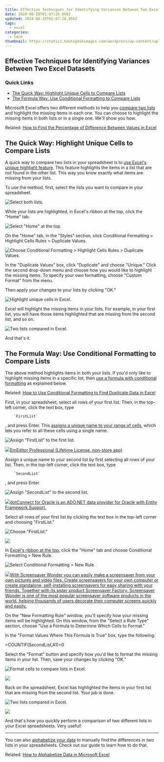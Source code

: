 ```yaml
---
title: Effective Techniques for Identifying Variances Between Two Excel Datasets
date: 2024-08-28T01:07:28.056Z
updated: 2024-08-29T01:07:28.056Z
tags:
  - excel
categories:
  - tech
thumbnail: https://static1.howtogeekimages.com/wordpress/wp-content/uploads/2021/09/microsoft_excel_hero_1200x675.jpg
---
```


## Effective Techniques for Identifying Variances Between Two Excel Datasets

### Quick Links

* [The Quick Way: Highlight Unique Cells to Compare Lists](https://howto.techidaily.com/cellular-network-not-available-for-voice-calls-on-motorola-g54-5g-drfone-by-drfone-fix-android-problems-fix-android-problems/)
* [The Formula Way: Use Conditional Formatting to Compare Lists](https://some-skills.techidaily.com/the-roadmap-how-to-make-your-covers-shine-for-2024/)

 Microsoft Excel offers two different methods to help you [compare two lists](https://screen-capture.techidaily.com/android-device-screen-capture-made-simple-and-gratis/) and highlight the missing items in each one. You can choose to highlight the missing items in both lists or in a single one. We'll show you how.

Related: [How to Find the Percentage of Difference Between Values in Excel](https://screen-capture.techidaily.com/android-device-screen-capture-made-simple-and-gratis/) 

##  The Quick Way: Highlight Unique Cells to Compare Lists

 A quick way to compare two lists in your spreadsheet is to [use Excel's unique highlight feature](https://facebook-video-share.techidaily.com/updated-in-depth-asmr-video-insights/). This feature highlights the items in a list that are not found in the other list. This way you know exactly what items are missing from your lists.

 To use the method, first, select the lists you want to compare in your spreadsheet.

![Select both lists.](https://static1.howtogeekimages.com/wordpress/wp-content/uploads/2022/03/1-select-both-lists.png) 

 While your lists are highlighted, in Excel's ribbon at the top, click the "Home" tab.

![Select "Home" at the top.](https://static1.howtogeekimages.com/wordpress/wp-content/uploads/2022/03/2-excel-home-tab.png) 

 On the "Home" tab, in the "Styles" section, click Conditional Formatting > Highlight Cells Rules > Duplicate Values.

![Choose Conditional Formatting > Highlight Cells Rules > Duplicate Values.](https://static1.howtogeekimages.com/wordpress/wp-content/uploads/2022/03/3-excel-highlight-items.png) 

 In the "Duplicate Values" box, click "Duplicate" and choose "Unique." Click the second drop-down menu and choose how you would like to highlight the missing items. To specify your own formatting, choose "Custom Format" from the menu.

 Then apply your changes to your lists by clicking "OK."

![Highlight unique cells in Excel.](https://static1.howtogeekimages.com/wordpress/wp-content/uploads/2022/03/4-excel-highlight-unique-items.png) 

 Excel will highlight the missing items in your lists. For example, in your first list, you will have those items highlighted that are missing from the second list, and so on.

![Two lists compared in Excel.](https://static1.howtogeekimages.com/wordpress/wp-content/uploads/2022/03/5-list-comparison-excel.png) 

 And that's it.

##  The Formula Way: Use Conditional Formatting to Compare Lists

 The above method highlights items in both your lists. If you'd only like to highlight missing items in a specific list, then [use a formula with conditional formatting](https://instagram-clips.techidaily.com/how-to-share-igtv-videos-to-facebook-3-ways-for-2024/) as explained below.

Related: [How to Use Conditional Formatting to Find Duplicate Data in Excel](https://instagram-clips.techidaily.com/how-to-share-igtv-videos-to-facebook-3-ways-for-2024/) 

 First, in your spreadsheet, select all rows of your first list. Then, in the top-left corner, click the text box, type

        `FirstList`
    
 , and press Enter. This [assigns a unique name to your range of cells](https://fox-blue.techidaily.com/2024-approved-mastering-chroma-key-techniques-in-live-broadcasts/), which lets you refer to all these cells using a single name.

![Assign "FirstList" to the first list.](https://static1.howtogeekimages.com/wordpress/wp-content/uploads/2022/03/6-first-list-name.png) 

<!-- affiliate ads begin -->
<a href="https://shop.emeditor.com/order/checkout.php?PRODS=4631722&QTY=1&AFFILIATE=108875&CART=1"><img src="https://www.emeditor.com/wp-content/uploads/2023/05/frontpage2-2048x588.webp" border="0">EmEditor Professional (Lifetime License, non-store app)</a>
<!-- affiliate ads end -->
 Assign a unique name to your second list by first selecting all rows of your list. Then, in the top-left corner, click the text box, type

        `SecondList`
    
 , and press Enter.

![Assign "SecondList" to the second list.](https://static1.howtogeekimages.com/wordpress/wp-content/uploads/2022/03/7-second-list-name.png) 

<!-- affiliate ads begin -->
<a href="https://checkout.devart.com/order/checkout.php?PRODS=5023555&QTY=1&AFFILIATE=108875&CART=1"><img src="https://secure.avangate.com/images/merchant/45b430710ad04765a6afd58d9d9fafca/products/dotConnect_O.png" border="0">dotConnect for Oracle is an ADO.NET data provider for Oracle with Entity Framework Support.</a>
<!-- affiliate ads end -->
 Select all rows of your first list by clicking the text box in the top-left corner and choosing "FirstList."

![Choose "FirstList."](https://static1.howtogeekimages.com/wordpress/wp-content/uploads/2022/03/8-select-first-list.png) 

<!-- affiliate ads begin -->
<a href="https://estore.winxdvd.com/order/checkout.php?PRODS=4612444&QTY=1&AFFILIATE=108875&CART=1"><img src="https://www.winxdvd.com/affiliate/new-banner/pt-728x90.jpg" border="0"></a>
<!-- affiliate ads end -->
 In [Excel's ribbon at the top](https://screen-mirror.techidaily.com/in-2024-how-to-mirror-honor-play-40c-to-mac-drfone-by-drfone-android/), click the "Home" tab and choose Conditional Formatting > New Rule.

![Select Conditional Formatting > New Rule.](https://static1.howtogeekimages.com/wordpress/wp-content/uploads/2022/03/9-new-conditional-formatting-rule.png) 

<!-- affiliate ads begin -->
<a href="https://secure.2checkout.com/order/checkout.php?PRODS=195080&QTY=1&AFFILIATE=108875&CART=1"><img src="https://www.blumentals.net/scrwonder/images/screensaver-software.png" border="0">With Screensaver Wonder you can easily make a screensaver from your own pictures and video files. Create screensavers for your own computer or create standalone, self-installing screensavers for easy sharing with your friends. Together with its sister product Screensaver Factory, Screensaver Wonder is one of the most popular screensaver software products in the world, helping thousands of users decorate their computer screens quickly and easily.</a>
<!-- affiliate ads end -->
 On the "New Formatting Rule" window, you'll specify how your missing items will be highlighted. On this window, from the "Select a Rule Type" section, choose "Use a Formula to Determine Which Cells to Format."

 In the "Format Values Where This Formula is True" box, type the following:

=COUNTIF(SecondList,A1)=0

 Select the "Format" button and specify how you'd like to format the missing items in your list. Then, save your changes by clicking "OK."

![Format cells to compare lists in Excel.](https://static1.howtogeekimages.com/wordpress/wp-content/uploads/2022/03/10-compare-list-rule.png) 

<!-- affiliate ads begin -->
<a href="https://estore.macxdvd.com/order/checkout.php?PRODS=4526659&QTY=1&AFFILIATE=108875&CART=1"><img src="https://www.macxdvd.com/affiliate/new-banner/vcp-500x500.jpg" border="0"></a>
<!-- affiliate ads end -->
 Back on the spreadsheet, Excel has highlighted the items in your first list that are missing from the second list. Your job is done.

![Two lists compared in Excel.](https://static1.howtogeekimages.com/wordpress/wp-content/uploads/2022/03/11-compare-lists-excel.png) 

<!-- affiliate ads begin -->
<a href="https://secure.2checkout.com/order/checkout.php?PRODS=4715391&QTY=1&AFFILIATE=108875&CART=1"><img src="https://secure.avangate.com/images/merchant/7f687767ccf20fcea1c9dc4a5adc2326/Digisigner_banner_728_x_90_color_version.png" border="0"></a>
<!-- affiliate ads end -->
 And that's how you quickly perform a comparison of two different lists in your Excel spreadsheets. Very useful!

---

 You can also [alphabetize your data](https://digital-screen-recording.techidaily.com/asian-miniature-villages-in-creative-sphere-of-mc-for-2024/) to manually find the differences in two lists in your spreadsheets. Check out our guide to learn how to do that.

Related: [How to Alphabetize Data in Microsoft Excel](https://digital-screen-recording.techidaily.com/asian-miniature-villages-in-creative-sphere-of-mc-for-2024/)

<ins class="adsbygoogle"
     style="display:block"
     data-ad-format="autorelaxed"
     data-ad-client="ca-pub-7571918770474297"
     data-ad-slot="1223367746"></ins>



<ins class="adsbygoogle"
     style="display:block"
     data-ad-client="ca-pub-7571918770474297"
     data-ad-slot="8358498916"
     data-ad-format="auto"
     data-full-width-responsive="true"></ins>


